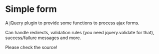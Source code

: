 # Simple form

A jQuery plugin to provide some functions to process ajax forms.

Can handle redirects, validation rules (you need jquery.validate for that), success/failure messages and more.

Please check the source!